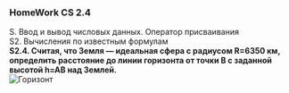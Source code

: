 ### HomeWork CS 2.4  
S. Ввод и вывод числовых данных. Оператор присваивания  
S2. Вычисления по известным формулам   
**S2.4. Считая, что Земля — идеальная сфера с радиусом R=6350 км, определить расстояние до линии горизонта от точки В с заданной высотой h=AB над Землей.**  
![Горизонт](https://github.com/user-attachments/assets/c79b3a05-af27-482c-96f9-1e6b6e4d8204)
